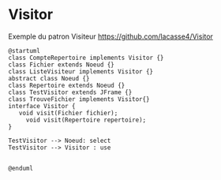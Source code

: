 # Visitor
Exemple du patron Visiteur
https://github.com/lacasse4/Visitor



```plantuml
@startuml
class CompteRepertoire implements Visitor {}
class Fichier extends Noeud {}
class ListeVisiteur implements Visitor {}
abstract class Noeud {}
class Repertoire extends Noeud {}
class TestVisitor extends JFrame {}
class TrouveFichier implements Visitor{}
interface Visitor {	
   void visit(Fichier fichier);
	 void visit(Repertoire repertoire);
}

TestVisitor --> Noeud: select 
TestVisitor --> Visitor : use


@enduml
```